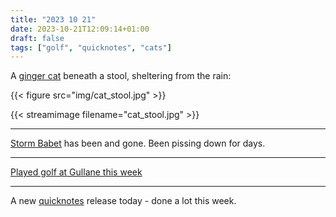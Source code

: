 ```yaml
---
title: "2023 10 21"
date: 2023-10-21T12:09:14+01:00
draft: false
tags: ["golf", "quicknotes", "cats"]
---
```


A [ginger cat](../blog/cats/cat_kills/#the-perpetrators) beneath a stool, sheltering from the rain:


{{< figure src="img/cat_stool.jpg" >}}

{{< streamimage filename="cat_stool.jpg" >}}

---

[Storm Babet](https://www.metoffice.gov.uk/about-us/press-office/news/weather-and-climate/2023/storm-babet-has-been-named) has been and gone. Been pissing down for days.

---

[Played golf at Gullane this week](../blog/golf_at_gullane)

---

A new [quicknotes](../techjournal/quicknote_capture_21_october_2023) release today - done a lot this week.


